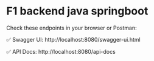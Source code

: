 # F1 backend java springboot

Check these endpoints in your browser or Postman:

✅ Swagger UI: http://localhost:8080/swagger-ui.html

✅ API Docs: http://localhost:8080/api-docs
